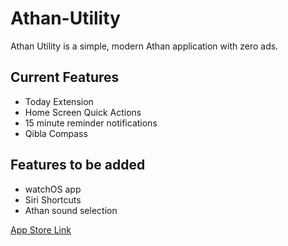 # Athan-Utility

Athan Utility is a simple, modern Athan application with zero ads. 

## Current Features
* Today Extension
* Home Screen Quick Actions
* 15 minute reminder notifications
* Qibla Compass

## Features to be added
* watchOS app
* Siri Shortcuts
* Athan sound selection

[App Store Link](https://itunes.apple.com/us/app/athan-utility/id1076108131?mt=8)
